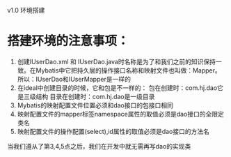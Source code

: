v1.0 环境搭建


# 搭建环境的注意事项：
1. 创建IUserDao.xml 和 IUserDao.java时名称是为了和我们之前的知识保持一致。在Mybatis中它把持久层的操作接口名称和映射文件也叫做：Mapper。所以：IUserDao和IUserMapper是一样的
2. 在ideal中创建目录的时候，它和包是不一样的：
    包在创建时：com.hj.dao它是三级结构
    目录在创建时：com.hj.dao是一级目录
3. Mybatis的映射配置文件位置必须和dao接口的包接口相同
4. 映射配置文件的mapper标签namespace属性的取值必须是dao接口的全限定类名
5. 映射配置文件的操作配置(select),id属性的取值必须是dao接口的方法名

当我们遵从了第3,4,5点之后，我们在开发中就无需再写dao的实现类
